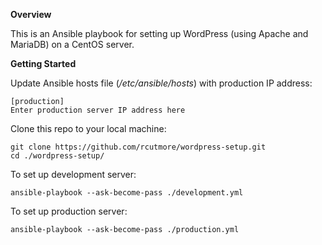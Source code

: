 **Overview**

This is an Ansible playbook for setting up WordPress (using Apache and MariaDB) on a CentOS server.

**Getting Started**

Update Ansible hosts file (*/etc/ansible/hosts*) with production IP address:

    [production]
    Enter production server IP address here

Clone this repo to your local machine:

    git clone https://github.com/rcutmore/wordpress-setup.git
    cd ./wordpress-setup/

To set up development server:

    ansible-playbook --ask-become-pass ./development.yml

To set up production server:

    ansible-playbook --ask-become-pass ./production.yml

